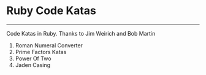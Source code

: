 # Ruby Code Katas
------------------------

Code Katas in Ruby. Thanks to Jim Weirich and Bob Martin

1. Roman Numeral Converter
2. Prime Factors Katas
3. Power Of Two
4. Jaden Casing

